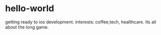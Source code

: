 # hello-world
getting ready to ios development. interests: coffee,tech, healthcare. Its all about the long game. 

